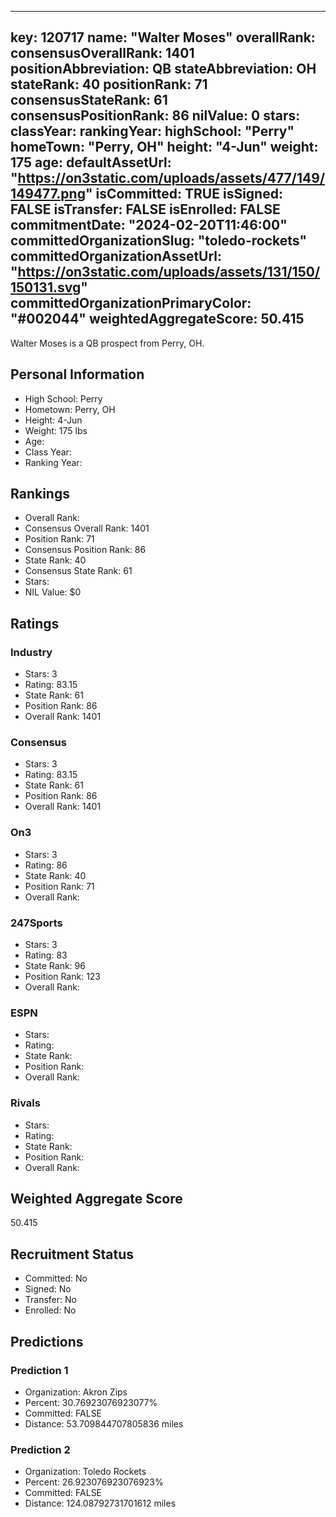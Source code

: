 ---
  key: 120717
  name: "Walter Moses"
  overallRank: 
  consensusOverallRank: 1401
  positionAbbreviation: QB
  stateAbbreviation: OH
  stateRank: 40
  positionRank: 71
  consensusStateRank: 61
  consensusPositionRank: 86
  nilValue: 0
  stars: 
  classYear: 
  rankingYear: 
  highSchool: "Perry"
  homeTown: "Perry, OH"
  height: "4-Jun"
  weight: 175
  age: 
  defaultAssetUrl: "https://on3static.com/uploads/assets/477/149/149477.png"
  isCommitted: TRUE
  isSigned: FALSE
  isTransfer: FALSE
  isEnrolled: FALSE
  commitmentDate: "2024-02-20T11:46:00"
  committedOrganizationSlug: "toledo-rockets"
  committedOrganizationAssetUrl: "https://on3static.com/uploads/assets/131/150/150131.svg"
  committedOrganizationPrimaryColor: "#002044"
  weightedAggregateScore: 50.415
  ---
  
  Walter Moses is a QB prospect from Perry, OH.
  
  ## Personal Information
  - High School: Perry
  - Hometown: Perry, OH
  - Height: 4-Jun
  - Weight: 175 lbs
  - Age: 
  - Class Year: 
  - Ranking Year: 
  
  ## Rankings
  - Overall Rank: 
  - Consensus Overall Rank: 1401
  - Position Rank: 71
  - Consensus Position Rank: 86
  - State Rank: 40
  - Consensus State Rank: 61
  - Stars: 
  - NIL Value: $0
  
  ## Ratings
  
  ### Industry
  - Stars: 3
  - Rating: 83.15
  - State Rank: 61
  - Position Rank: 86
  - Overall Rank: 1401
  
  ### Consensus
  - Stars: 3
  - Rating: 83.15
  - State Rank: 61
  - Position Rank: 86
  - Overall Rank: 1401
  
  ### On3
  - Stars: 3
  - Rating: 86
  - State Rank: 40
  - Position Rank: 71
  - Overall Rank: 
  
  ### 247Sports
  - Stars: 3
  - Rating: 83
  - State Rank: 96
  - Position Rank: 123
  - Overall Rank: 
  
  ### ESPN
  - Stars: 
  - Rating: 
  - State Rank: 
  - Position Rank: 
  - Overall Rank: 
  
  ### Rivals
  - Stars: 
  - Rating: 
  - State Rank: 
  - Position Rank: 
  - Overall Rank: 
  
  ## Weighted Aggregate Score
  50.415
  
  ## Recruitment Status
  - Committed: No
  - Signed: No
  - Transfer: No
  - Enrolled: No
  
  
  
  ## Predictions
  
  ### Prediction 1
  - Organization: Akron Zips
  - Percent: 30.76923076923077%
  - Committed: FALSE
  - Distance: 53.709844707805836 miles
  
  ### Prediction 2
  - Organization: Toledo Rockets
  - Percent: 26.923076923076923%
  - Committed: FALSE
  - Distance: 124.08792731701612 miles
  